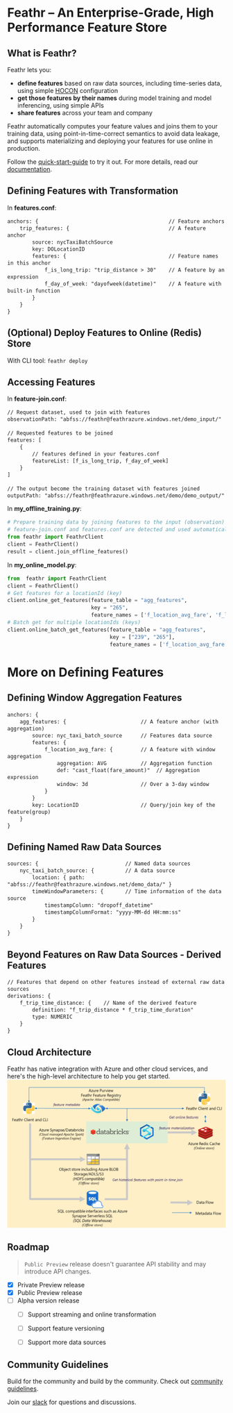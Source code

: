 Feathr – An Enterprise-Grade, High Performance Feature Store
===========================================

## What is Feathr?

Feathr lets you:
* **define features** based on raw data sources, including time-series data, using simple [HOCON](https://github.com/lightbend/config/blob/main/HOCON.md) configuration 
* **get those features by their names** during model training and model inferencing,
using simple APIs
* **share features** across your team and company

Feathr automatically computes your feature values and joins them to your training
data, using point-in-time-correct semantics to avoid data leakage, and supports materializing and deploying
your features for use online in production.

Follow the [quick-start-guide](docs/quickstart.md) to try it out.
For more details, read our [documentation](docs/README.md).

## Defining Features with Transformation
In **features.conf**:
```
anchors: {                                          // Feature anchors
    trip_features: {                                // A feature anchor
        source: nycTaxiBatchSource
        key: DOLocationID
        features: {                                 // Feature names in this anchor
            f_is_long_trip: "trip_distance > 30"    // A feature by an expression
            f_day_of_week: "dayofweek(datetime)"    // A feature with built-in function
        }
    }
}
```

## (Optional) Deploy Features to Online (Redis) Store
With CLI tool: `feathr deploy`

## Accessing Features
In **feature-join.conf**:
```
// Request dataset, used to join with features 
observationPath: "abfss://feathr@feathrazure.windows.net/demo_input/"

// Requested features to be joined 
features: [      
    {
        // features defined in your features.conf
        featureList: [f_is_long_trip, f_day_of_week] 
    }
]

// The output become the training dataset with features joined
outputPath: "abfss://feathr@feathrazure.windows.net/demo/demo_output/"
```

In **my_offline_training.py**:
```python
# Prepare training data by joining features to the input (observation) data.
# feature-join.conf and features.conf are detected and used automatically.
from feathr import FeathrClient
client = FeathrClient()
result = client.join_offline_features()
```

In **my_online_model.py**:
```python
from  feathr import FeathrClient
client = FeathrClient()
# Get features for a locationId (key)
client.online_get_features(feature_table = "agg_features", 
                           key = "265",
                           feature_names = ['f_location_avg_fare', 'f_location_max_fare'])
# Batch get for multiple locationIds (keys)
client.online_batch_get_features(feature_table = "agg_features",
                                 key = ["239", "265"],
                                 feature_names = ['f_location_avg_fare', 'f_location_max_fare'])

```


# More on Defining Features

## Defining Window Aggregation Features
```
anchors: {
    agg_features: {                        // A feature anchor (with aggregation)
        source: nyc_taxi_batch_source      // Features data source
        features: {
            f_location_avg_fare: {         // A feature with window aggregation
                aggregation: AVG           // Aggregation function
                def: "cast_float(fare_amount)"  // Aggregation expression
                window: 3d                 // Over a 3-day window
            }
        }
        key: LocationID                    // Query/join key of the feature(group)
    }
}
```

## Defining Named Raw Data Sources
```
sources: {                            // Named data sources
    nyc_taxi_batch_source: {          // A data source
        location: { path: "abfss://feathr@feathrazure.windows.net/demo_data/" }
        timeWindowParameters: {       // Time information of the data source
            timestampColumn: "dropoff_datetime"
            timestampColumnFormat: "yyyy-MM-dd HH:mm:ss"
        }
    }
}
```

## Beyond Features on Raw Data Sources - Derived Features
```
// Features that depend on other features instead of external raw data sources
derivations: {    
    f_trip_time_distance: {    // Name of the derived feature
        definition: "f_trip_distance * f_trip_time_duration"
        type: NUMERIC
    }
}
```


## Cloud Architecture
Feathr has native integration with Azure and other cloud services, and here's the high-level architecture to help you get started.
![Architecture](./images/architecture.png)

## Roadmap
>`Public Preview` release doesn't guarantee API stability and may introduce API changes.

- [x] Private Preview release
- [x] Public Preview release
- [ ] Alpha version release
  - [ ] Support streaming and online transformation
  - [ ] Support feature versioning
  - [ ] Support more data sources




## Community Guidelines
Build for the community and build by the community. Check out [community guidelines](CONTRIBUTING.md).

Join our [slack](https://join.slack.com/t/feathrai/shared_invite/zt-14sxrbacj-7qo2bKL0LVG~4m0Z8gytZQ) for questions and discussions.
